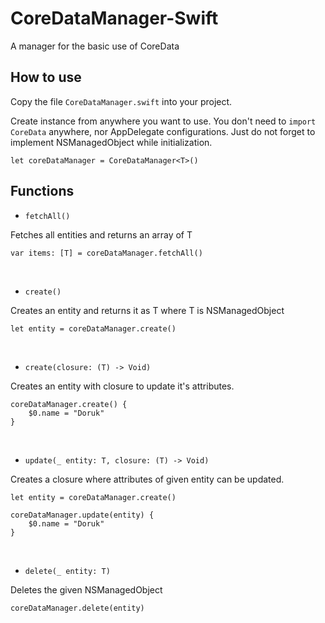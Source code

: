 # CoreDataManager-Swift

A manager for the basic use of CoreData 

How to use
------------

Copy the file `CoreDataManager.swift` into your project.

Create instance from anywhere you want to use. You don't need to `import CoreData` anywhere, nor AppDelegate configurations. Just do not forget to implement NSManagedObject while initialization.

    let coreDataManager = CoreDataManager<T>()

Functions
------------

- `fetchAll()`

Fetches all entities and returns an array of T

    var items: [T] = coreDataManager.fetchAll()
    
<br />

- `create()`

Creates an entity and returns it as T where T is NSManagedObject

    let entity = coreDataManager.create()
    
<br />
        
- `create(closure: (T) -> Void)`

Creates an entity with closure to update it's attributes.

    coreDataManager.create() { 
        $0.name = "Doruk"
    }

<br />

- `update(_ entity: T, closure: (T) -> Void)`

Creates a closure where attributes of given entity can be updated.

    let entity = coreDataManager.create()
    
    coreDataManager.update(entity) { 
        $0.name = "Doruk"
    }
    
<br />

- `delete(_ entity: T)`

Deletes the given NSManagedObject

    coreDataManager.delete(entity)
        
